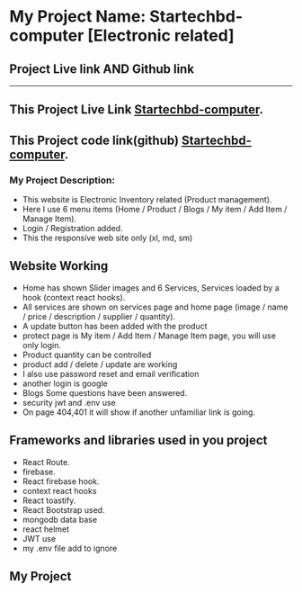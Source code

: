 # My Project Name: Startechbd-computer [Electronic related]
## Project Live link AND Github link
---
This Project Live Link [Startechbd-computer](https://startechbd-computer.web.app/).
---
This Project code link(github) [Startechbd-computer](https://github.com/ProgrammingHeroWC4/warehouse-management-server-side-sanudas2018).
---
### My Project Description:
   - This website is Electronic Inventory related (Product management).
   - Here I use 6 menu items (Home / Product / Blogs / My item / Add Item / Manage Item).
   - Login / Registration added.
   - This the responsive web site only (xl, md, sm)
   ## Website Working
   - Home has shown Slider images and 6 Services, Services loaded by a hook (context react hooks).
   - All services are shown on services page and home page (image / name / price / description / supplier / quantity).
   - A update button has been added with the product 
   - protect page is My item / Add Item / Manage Item page, you will use only login.
   - Product quantity can be controlled
   - product add / delete / update are working
   - I also use password reset and email verification
   - another login is google
   - Blogs Some questions have been answered.
   - security jwt and .env use
   - On page 404,401 it will show if another unfamiliar link is going.
   ## Frameworks and libraries used in you project
   - React Route.
   - firebase.
   - React firebase hook.
   - context react hooks
   - React toastify.
   - React Bootstrap used.
   - mongodb data base
   - react helmet
   - JWT use
   - my .env file add to ignore

## My Project
